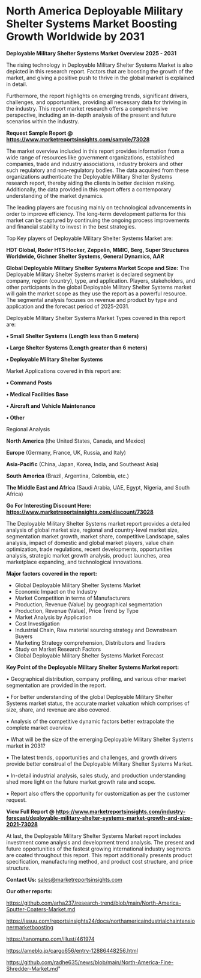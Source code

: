 # North America Deployable Military Shelter Systems Market Boosting Growth Worldwide by 2031

<Strong> Deployable Military Shelter Systems Market Overview 2025 - 2031</strong>

The rising technology in Deployable Military Shelter Systems Market is also depicted in this research report. Factors that are boosting the growth of the market, and giving a positive push to thrive in the global market is explained in detail.

Furthermore, the report highlights on emerging trends, significant drivers, challenges, and opportunities, providing all necessary data for thriving in the industry. This report market research offers a comprehensive perspective, including an in-depth analysis of the present and future scenarios within the industry.

<strong>Request Sample Report @ <a href=https://www.marketreportsinsights.com/sample/73028>https://www.marketreportsinsights.com/sample/73028</a></strong>

The market overview included in this report provides information from a wide range of resources like government organizations, established companies, trade and industry associations, industry brokers and other such regulatory and non-regulatory bodies. The data acquired from these organizations authenticate the Deployable Military Shelter Systems research report, thereby aiding the clients in better decision making. Additionally, the data provided in this report offers a contemporary understanding of the market dynamics.

The leading players are focusing mainly on technological advancements in order to improve efficiency. The long-term development patterns for this market can be captured by continuing the ongoing process improvements and financial stability to invest in the best strategies.

Top Key players of Deployable Military Shelter Systems Market are:

<strong>HDT Global, Roder HTS Hocker, Zeppelin, MMIC, Berg, Super Structures Worldwide, Gichner Shelter Systems, General Dynamics, AAR</strong>

<strong><b>Global Deployable Military Shelter Systems Market Scope and Size:</b></strong>
The Deployable Military Shelter Systems market is declared segment by company, region (country), type, and application. Players, stakeholders, and other participants in the global Deployable Military Shelter Systems market will gain the market scope as they use the report as a powerful resource. The segmental analysis focuses on revenue and product by type and application and the forecast period of 2025-2031.

Deployable Military Shelter Systems Market Types covered in this report are:

<strong>• Small Shelter Systems (Length less than 6 meters)

• Large Shelter Systems (Length greater than 6 meters)

• Deployable Military Shelter Systems</strong>

Market Applications covered in this report are:

<strong>• Command Posts

• Medical Facilities Base

• Aircraft and Vehicle Maintenance

• Other</strong> 

Regional Analysis

<strong>North America</strong> (the United States, Canada, and Mexico)

<strong>Europe</strong> (Germany, France, UK, Russia, and Italy)

<strong>Asia-Pacific</strong> (China, Japan, Korea, India, and Southeast Asia)

<strong>South America</strong> (Brazil, Argentina, Colombia, etc.)

<strong>The Middle East and Africa</strong> (Saudi Arabia, UAE, Egypt, Nigeria, and South Africa)

<strong>Go For Interesting Discount Here: <a href=https://www.marketreportsinsights.com/discount/73028>https://www.marketreportsinsights.com/discount/73028</a></strong>

The Deployable Military Shelter Systems market report provides a detailed analysis of global market size, regional and country-level market size, segmentation market growth, market share, competitive Landscape, sales analysis, impact of domestic and global market players, value chain optimization, trade regulations, recent developments, opportunities analysis, strategic market growth analysis, product launches, area marketplace expanding, and technological innovations.

<strong><b>Major factors covered in the report:</b></strong>
<ul>
  <li>Global Deployable Military Shelter Systems Market </li>
  <li>Economic Impact on the Industry</li>
  <li>Market Competition in terms of Manufacturers</li>
  <li>Production, Revenue (Value) by geographical segmentation</li>
  <li>Production, Revenue (Value), Price Trend by Type</li>
  <li>Market Analysis by Application</li>
  <li>Cost Investigation</li>
  <li>Industrial Chain, Raw material sourcing strategy and Downstream Buyers</li>
  <li>Marketing Strategy comprehension, Distributors and Traders</li>
  <li>Study on Market Research Factors</li>
  <li>Global Deployable Military Shelter Systems Market Forecast</li>
</ul>

<strong><b>Key Point of the Deployable Military Shelter Systems Market report:</b></strong>

• Geographical distribution, company profiling, and various other market segmentation are provided in the report.

• For better understanding of the global Deployable Military Shelter Systems market status, the accurate market valuation which comprises of size, share, and revenue are also covered.

• Analysis of the competitive dynamic factors better extrapolate the complete market overview

• What will be the size of the emerging Deployable Military Shelter Systems market in 2031?

• The latest trends, opportunities and challenges, and growth drivers provide better construal of the Deployable Military Shelter Systems Market.

• In-detail industrial analysis, sales study, and production understanding shed more light on the future market growth rate and scope.

• Report also offers the opportunity for customization as per the customer request.

<strong><b>View Full Report @ <a href=https://www.marketreportsinsights.com/industry-forecast/deployable-military-shelter-systems-market-growth-and-size-2021-73028>https://www.marketreportsinsights.com/industry-forecast/deployable-military-shelter-systems-market-growth-and-size-2021-73028</a></b></strong>


At last, the Deployable Military Shelter Systems Market report includes investment come analysis and development trend analysis. The present and future opportunities of the fastest growing international industry segments are coated throughout this report. This report additionally presents product specification, manufacturing method, and product cost structure, and price structure.

<strong>Contact Us:</strong>
sales@marketreportsinsights.com

<strong>Our other reports:</strong>

<a href=https://github.com/arha237/research-trend/blob/main/North-America-Sputter-Coaters-Market.md>https://github.com/arha237/research-trend/blob/main/North-America-Sputter-Coaters-Market.md</a>

<a href=https://issuu.com/reportsinsights24/docs/northamericaindustrialchaintensionermarketboosting>https://issuu.com/reportsinsights24/docs/northamericaindustrialchaintensionermarketboosting</a>

<a href=https://tanomuno.com/illust/461974>https://tanomuno.com/illust/461974</a>

<a href=https://ameblo.jp/cargo656/entry-12886448256.html>https://ameblo.jp/cargo656/entry-12886448256.html</a>

<a href=https://github.com/radhe635/news/blob/main/North-America-Fine-Shredder-Market.md>https://github.com/radhe635/news/blob/main/North-America-Fine-Shredder-Market.md</a>"

